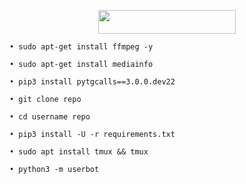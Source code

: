 <p align="center"><a href="https://dashboard.heroku.com/new?template=https://github.com/jesshigh/Repobot-punlic"> <img src="https://img.shields.io/badge/Deploy%20On%20Heroku-bringle?style=for-the-badge&logo=heroku" width="220" height="38.45"/></a></p>

```
• sudo apt-get install ffmpeg -y

• sudo apt-get install mediainfo

• pip3 install pytgcalls==3.0.0.dev22

• git clone repo

• cd username repo

• pip3 install -U -r requirements.txt

• sudo apt install tmux && tmux

• python3 -m userbot 
```
